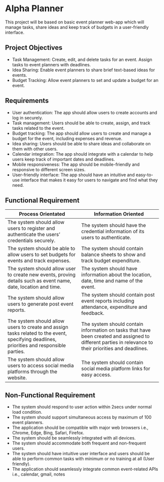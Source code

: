# Alpha Planner
This project will be based on basic event planner web-app which will manage tasks, share ideas and keep track of budgets in a user-friendly interface.

## Project Objectives
- Task Management: Create, edit, and delete tasks for an event. Assign tasks to event planners with deadlines.
- Idea Sharing: Enable event planners to share brief text-based ideas for events.
- Budget Tracking: Allow event planners to set and update a budget for an event.


## Requirements
- User authentication: The app should allow users to create accounts and log in securely.
- Task management: Users should be able to create, assign, and track tasks related to the event.
- Budget tracking: The app should allow users to create and manage a budget for the event, including expenses and revenue.
- Idea sharing: Users should be able to share ideas and collaborate on them with other users.
- Calendar integration: The app should integrate with a calendar to help users keep track of important dates and deadlines.
- Mobile responsiveness: The app should be mobile-friendly and responsive to different screen sizes.
- User-friendly interface: The app should have an intuitive and easy-to-use interface that makes it easy for users to navigate and find what they need.


## Functional Requirement

Process Orientated  | Information Oriented
------------- | -------------
The system should allow users to register and authenticate the users’ credentials securely.  | The system should have the credential information of its users to authenticate.
The system should be able to allow users to set budgets for events and track expenses.  | The system should contain balance sheets to show and track budget expenditure. 
The system should allow user to create new events, proving details such as event name, date, location and time.  | The system should have information about the location, date, time and name of the event.
The system should allow users to generate post event reports.  | The system should contain post event reports including attendance, expenditure and feedback.
The system should allow users to create and assign tasks related to the event, specifying deadlines, priorities and responsible parties.  | The system should contain information on tasks that have been created and assigned to different parties in relevance to their priorities and deadlines.
The system should allow users to access social media platforms through the website.  | The system should contain social media platform links for easy access.


## Non-Functional Requirement
- The system should respond to user action within 2secs under normal load condition.
- The system should support simultaneous access by maximum of 100 event planners.
- The application should be compatible with major web browsers i.e., Chrome, Edge, Bing, Safari, Firefox.
- The system should be seamlessly integrated with all devices.
- The system should accommodate both frequent and non-frequent users.
- The system should have intuitive user interface and users should be able to perform common tasks with minimum or no training at all (User friendly).
- The application should seamlessly integrate common event-related APIs i.e., calendar, gmail, notes 



